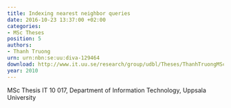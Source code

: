 ```yaml
---
title: Indexing nearest neighbor queries
date: 2016-10-23 13:37:00 +02:00
categories:
- MSc Theses
position: 5
authors:
- Thanh Truong
urn: urn:nbn:se:uu:diva-129464
download: http://www.it.uu.se/research/group/udbl/Theses/ThanhTruongMSc.pdf
year: 2010
---
```


MSc Thesis IT 10 017, Department of Information Technology, Uppsala University
